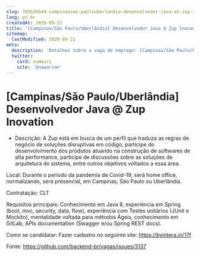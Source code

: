 ```yaml
---
slug: 705626544-campinassao-paulouberlandia-desenvolvedor-java-at-zup-inovation
lang: pt-br
createdAt: 2020-09-21
title: '[Campinas/São Paulo/Uberlândia] Desenvolvedor Java @ Zup Inovation - Vaga de Emprego'
sitemap:
  lastModified: 2020-09-21
meta:
  description: 'Detalhes sobre a vaga de emprego: [Campinas/São Paulo/Uberlândia] Desenvolvedor Java @ Zup Inovation'
  twitter:
    card: summary
    site: '@nawarian'
---
```


# [Campinas/São Paulo/Uberlândia] Desenvolvedor Java @ Zup Inovation

- Descrição: A Zup está em busca de um perfil que traduza as regras de negócio de soluções disruptivas em código,  participe do desenvolvimento dos produtos atuando na construção de softwares de alta performance, participe de discussões sobre as soluções de arquitetura do sistema, entre outros objetivos voltados a essa área.

Local: Durante o período da pandemia de Covid-19, será home office, normalizando, será presencial, em Campinas, São Paulo ou Uberlândia.

Contratação: CLT

Requisitos principais: Conhecimento em Java 8, experiência em Spring (boot, mvc, security, data, flow), experiência com Testes unitários (JUnit e Mockito), mentalidade voltada para métodos Ágeis, conhecimento em GitLab, APIs documentation (Swagger e/ou Spring REST docs).

Como se candidatar:
Fazer cadastro no seguinte site: https://byintera.in/17f	

Fonte: https://github.com/backend-br/vagas/issues/3137